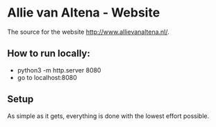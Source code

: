 # Allie van Altena - Website

The source for the website http://www.allievanaltena.nl/.

## How to run locally:

* python3 -m http.server 8080
* go to localhost:8080

## Setup

As simple as it gets, everything is done with the lowest effort possible. 